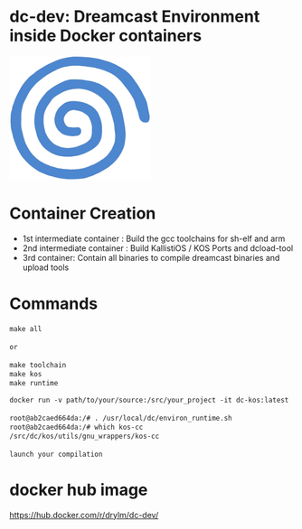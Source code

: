 # dc-dev: Dreamcast Environment inside Docker containers

![alt text][dc-logo]

[dc-logo]: https://github.com/Bhaal22/dc-dev/blob/master/resources/Dreamcast.png "Dreamcast Logo"

# Container Creation
 * 1st intermediate container : Build the gcc toolchains for sh-elf and arm
 * 2nd intermediate container : Build KallistiOS / KOS Ports and dcload-tool
 * 3rd container: Contain all binaries to compile dreamcast binaries and upload tools
 
# Commands

```
make all

or

make toolchain
make kos
make runtime
```

```
docker run -v path/to/your/source:/src/your_project -it dc-kos:latest

root@ab2caed664da:/# . /usr/local/dc/environ_runtime.sh
root@ab2caed664da:/# which kos-cc
/src/dc/kos/utils/gnu_wrappers/kos-cc

launch your compilation
```

# docker hub image

 https://hub.docker.com/r/drylm/dc-dev/

